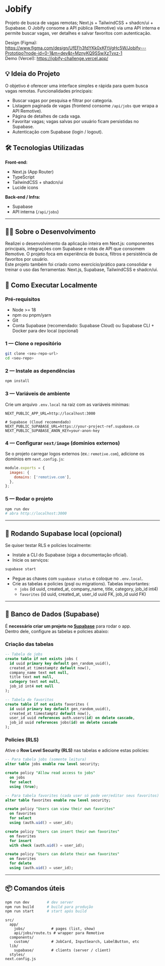 # Jobify

Projeto de busca de vagas remotas; Next.js + TailwindCSS + shadcn/ui + Supabase. O Jobify consome a API pública (Remotive) via uma API interna e permite buscar vagas, ver detalhes e salvar favoritos com autenticação.

Design (Figma): https://www.figma.com/design/UfEFh3fdYKk0xKFtVgHc5W/Jobify---Prototipo?node-id=0-1&m=dev&t=MznyKQ9SSwXzTvxz-1 <br>
Demo (Vercel): https://jobify-challenge.vercel.app/

## 💡 Ideia do Projeto

O objetivo é oferecer uma interface simples e rápida para quem busca vagas remotas. Funcionalidades principais:

- Buscar vagas por pesquisa e filtrar por categoria.
- Listagem paginada de vagas (frontend consome `/api/jobs` que wrapa a API Remotive).
- Página de detalhes de cada vaga.
- Favoritar vagas; vagas salvas por usuário ficam persistidas no Supabase.
- Autenticação com Supabase (login / logout).

## 🛠️ Tecnologias Utilizadas

**Front-end:**

- Next.js (App Router)
- TypeScript
- TailwindCSS + shadcn/ui
- Lucide icons

**Back-end / Infra:**

- Supabase
- API interna (`/api/jobs`)

---

## 🧑‍💻 Sobre o Desenvolvimento

Realizei o desenvolvimento da aplicação inteira em Next.js: componentes principais, integrações com Supabase e rotas de API que consomem Remotive. O projeto foca em experiência de busca, filtros e persistência de favoritos por usuário.<br>
Este projeto também foi criado como exercício/prático para consolidar e treinar o uso das ferramentas: Next.js, Supabase, TailwindCSS e shadcn/ui.

## 🚀 Como Executar Localmente

### Pré-requisitos

- Node >= 18
- npm ou pnpm/yarn
- Git
- Conta Supabase (recomendado: Supabase Cloud) ou Supabase CLI + Docker para dev local (opcional)

### 1 — Clone o repositório

```bash
git clone <seu-repo-url>
cd <seu-repo>
```

### 2 — Instale as dependências

```bash
npm install
```

### 3 — Variáveis de ambiente

Crie um arquivo `.env.local` na raiz com as variáveis mínimas:

```
NEXT_PUBLIC_APP_URL=http://localhost:3000

# Supabase (Cloud recomendado)
NEXT_PUBLIC_SUPABASE_URL=https://your-project-ref.supabase.co
NEXT_PUBLIC_SUPABASE_ANON_KEY=your-anon-key
```

### 4 — Configurar `next/image` (domínios externos)

Se o projeto carregar logos externos (ex.: `remotive.com`), adicione os domínios em `next.config.js`:

```js
module.exports = {
  images: {
    domains: ['remotive.com'],
  },
};
```

### 5 — Rodar o projeto

```bash
npm run dev
# abra http://localhost:3000
```

---

## 🔧 Rodando Supabase local (opcional)

Se quiser testar RLS e policies localmente:

- Instale a CLI do Supabase (siga a documentação oficial).
- Inicie os serviços:

```bash
supabase start
```

- Pegue as chaves com `supabase status` e coloque no `.env.local`.
- Crie as tabelas e policies (psql ou migrations). Tabelas importantes:
  - `jobs` (id uuid, created_at, company_name, title, category, job_id int4)
  - `favorites` (id uuid, created_at, user_id uuid FK, job_id uuid FK)

---

## 🔧 Banco de Dados (Supabase)

É **necessário criar um projeto no [Supabase](https://supabase.com/)** para rodar o app.  
Dentro dele, configure as tabelas e policies abaixo:

### Criação das tabelas

```sql
-- Tabela de jobs
create table if not exists jobs (
  id uuid primary key default gen_random_uuid(),
  created_at timestamptz default now(),
  company_name text not null,
  title text not null,
  category text not null,
  job_id int4 not null
);

-- Tabela de favoritos
create table if not exists favorites (
  id uuid primary key default gen_random_uuid(),
  created_at timestamptz default now(),
  user_id uuid references auth.users(id) on delete cascade,
  job_id uuid references jobs(id) on delete cascade
);
```

### Policies (RLS)

Ative o **Row Level Security (RLS)** nas tabelas e adicione estas policies:

```sql
-- Para tabela jobs (somente leitura)
alter table jobs enable row level security;

create policy "Allow read access to jobs"
  on jobs
  for select
  using (true);

-- Para tabela favorites (cada user só pode ver/editar seus favoritos)
alter table favorites enable row level security;

create policy "Users can view their own favorites"
  on favorites
  for select
  using (auth.uid() = user_id);

create policy "Users can insert their own favorites"
  on favorites
  for insert
  with check (auth.uid() = user_id);

create policy "Users can delete their own favorites"
  on favorites
  for delete
  using (auth.uid() = user_id);
```

---

## 📦 Comandos úteis

```bash
npm run dev        # dev server
npm run build      # build para produção
npm run start      # start após build
```

```
src/
  app/
    jobs/            # pages (list, show)
    api/jobs/route.ts # wrapper para Remotive
  components/
    custom/          # JobCard, InputSearch, LabelButton, etc
  lib/
    supabase/        # clients (server / client)
  styles/
next.config.js
```

